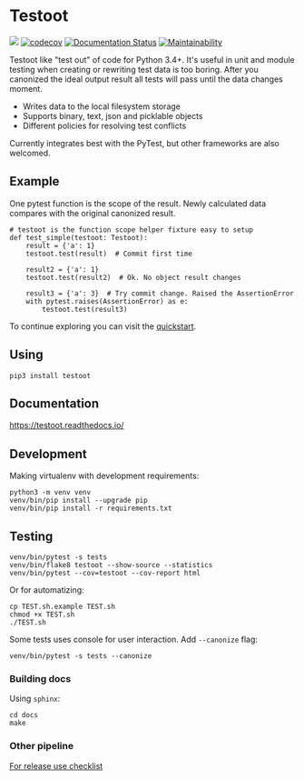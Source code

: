 # Testoot

![](https://github.com/aptakhin/testoot/workflows/Testoot/badge.svg)
[![codecov](https://codecov.io/gh/aptakhin/regress/branch/master/graph/badge.svg)](https://codecov.io/gh/aptakhin/regress)
[![Documentation Status](https://readthedocs.org/projects/testoot/badge/?version=latest)](https://testoot.readthedocs.io/en/latest/?badge=latest)
[![Maintainability](https://api.codeclimate.com/v1/badges/4bab5c99811799725609/maintainability)](https://codeclimate.com/github/aptakhin/regress/maintainability)

Testoot like "test out" of code for Python 3.4+. It's useful in unit and module testing when creating or rewriting test data is too boring. After you canonized the ideal output result all tests will pass until the data changes moment.

- Writes data to the local filesystem storage
- Supports binary, text, json and picklable objects
- Different policies for resolving test conflicts

Currently integrates best with the PyTest, but other frameworks are also welcomed.

## Example

One pytest function is the scope of the result. Newly calculated data compares with the original canonized result.

    # testoot is the function scope helper fixture easy to setup
    def test_simple(testoot: Testoot):
        result = {'a': 1}
        testoot.test(result)  # Commit first time

        result2 = {'a': 1}
        testoot.test(result2)  # Ok. No object result changes

        result3 = {'a': 3}  # Try commit change. Raised the AssertionError
        with pytest.raises(AssertionError) as e:
            testoot.test(result3)

To continue exploring you can visit the [quickstart](https://testoot.readthedocs.io/en/latest/usage/quickstart.html).

## Using

    pip3 install testoot

## Documentation

https://testoot.readthedocs.io/

## Development

Making virtualenv with development requirements:

    python3 -m venv venv
    venv/bin/pip install --upgrade pip
    venv/bin/pip install -r requirements.txt

## Testing

    venv/bin/pytest -s tests
    venv/bin/flake8 testoot --show-source --statistics
    venv/bin/pytest --cov=testoot --cov-report html

Or for automatizing:

    cp TEST.sh.example TEST.sh
    chmod +x TEST.sh
    ./TEST.sh

Some tests uses console for user interaction. Add `--canonize` flag:

    venv/bin/pytest -s tests --canonize

### Building docs

Using `sphinx`:

    cd docs
    make

### Other pipeline

[For release use checklist](https://github.com/aptakhin/testoot/wiki/Public-release-checklist)
